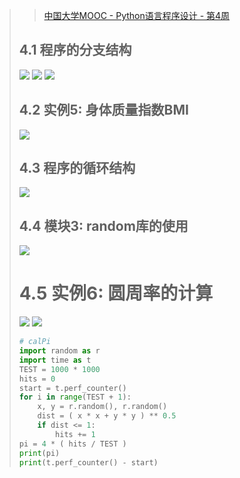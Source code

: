 > > [中国大学MOOC - Python语言程序设计 - 第4周](https://www.icourse163.org/learn/BIT-268001?tid=1460270441#/learn/content?type=detail&id=1236349080)
>
> ## 4.1 程序的分支结构
> ![](https://p6-juejin.byteimg.com/tos-cn-i-k3u1fbpfcp/51fc5c9baa5e47df867e610ff4bd9c53~tplv-k3u1fbpfcp-zoom-1.image)
> ![](https://p6-juejin.byteimg.com/tos-cn-i-k3u1fbpfcp/ecd605c061bc4f35bb5c6913943afca7~tplv-k3u1fbpfcp-zoom-1.image)
> ![](https://p1-juejin.byteimg.com/tos-cn-i-k3u1fbpfcp/30bd71c418524ae29e8bf85b58b54075~tplv-k3u1fbpfcp-zoom-1.image)
>
> ## 4.2 实例5: 身体质量指数BMI
> ![](https://p3-juejin.byteimg.com/tos-cn-i-k3u1fbpfcp/c75eaa1ab7d143d8b9df7c8ef9270a46~tplv-k3u1fbpfcp-zoom-1.image)
>
> ## 4.3 程序的循环结构
> ![](https://p1-juejin.byteimg.com/tos-cn-i-k3u1fbpfcp/f301b17e99814909b002c5fb58d67dd7~tplv-k3u1fbpfcp-zoom-1.image)
>
> ## 4.4 模块3: random库的使用
> ![](https://p6-juejin.byteimg.com/tos-cn-i-k3u1fbpfcp/e1bad9cf6f174ea09b94c878fc295b8c~tplv-k3u1fbpfcp-zoom-1.image)
>
> # 4.5 实例6: 圆周率的计算
> ![](https://p1-juejin.byteimg.com/tos-cn-i-k3u1fbpfcp/acd408d2106b4a219e9877d156ed6e1e~tplv-k3u1fbpfcp-zoom-1.image)
> ![](https://p3-juejin.byteimg.com/tos-cn-i-k3u1fbpfcp/40fdd82f92e1458986ae3adc9267cd46~tplv-k3u1fbpfcp-zoom-1.image)
>
> ```python
> # calPi
> import random as r
> import time as t
> TEST = 1000 * 1000
> hits = 0
> start = t.perf_counter()
> for i in range(TEST + 1):
>     x, y = r.random(), r.random()
>     dist = ( x * x + y * y ) ** 0.5
>     if dist <= 1:
>         hits += 1
> pi = 4 * ( hits / TEST )
> print(pi)
> print(t.perf_counter() - start)
> ```
